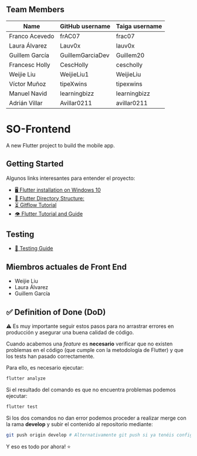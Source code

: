 ## Team Members

| Name | GitHub username | Taiga username |
| --- | --- | --- |
| Franco Acevedo | frAC07 | frac07 |
| Laura Álvarez | Lauv0x | lauv0x |
| Guillem García | GuillemGarciaDev | Guillem20 |
| Francesc Holly | CescHolly | cescholly |
| Weijie Liu | WeijieLiu1 | WeijieLiu |
| Víctor Muñoz | tipeXwins | tipexwins |
| Manuel Navid | learningbizz | learningbizz |
| Adrián Villar | Avillar0211 | avillar0211 |

# SO-Frontend

A new Flutter project to build the mobile app.

## Getting Started
Algunos links interesantes para entender el proyecto:

- [🖥️  Flutter installation on Windows 10](https://www.youtube.com/watch?v=fDnqXmLSqtg&t=709s)
- [📁  Flutter Directory Structure:](https://medium.com/flutter-community/scalable-folder-structure-for-flutter-applications-183746bdc320)
- [⏳ Gitflow Tutorial](https://www.atlassian.com/git/tutorials/comparing-workflows/gitflow-workflow)
- [👁️ Flutter Tutorial and Guide](https://www.youtube.com/watch?v=P2IGQT3BZQo)

## Testing

- [🧪 Testing Guide](https://docs.flutter.dev/testing)

## Miembros actuales de Front End

* Weijie Liu
* Laura Álvarez
* Guillem García

## ✅ Definition of Done (DoD) 

⚠️ Es muy importante seguir estos pasos para no arrastrar errores en producción y asegurar una buena calidad de código.

Cuando acabemos una *feature* es **necesario** verificar que no existen problemas en el código (que cumple con la metodología de Flutter) y que los tests han pasado correctamente.

Para ello, es necesario ejecutar:

```bash
flutter analyze
```

Si el resultado del comando es que no encuentra problemas podemos ejecutar:

```bash
flutter test
```

Si los dos comandos no dan error podemos proceder a realizar merge con la rama **develop** y subir el contenido al repositorio mediante:

```bash
git push origin develop # Alternativamente git push si ya tenéis configuradas las ramas
```

Y eso es todo por ahora! ⭐️
